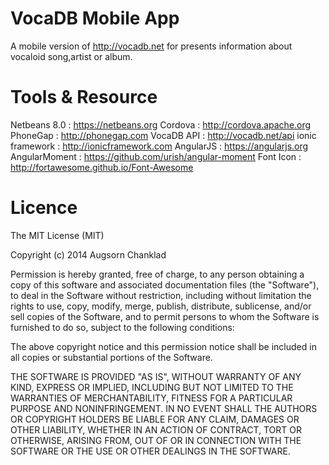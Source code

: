 VocaDB Mobile App
============
A mobile version of http://vocadb.net for presents information about vocaloid song,artist or album.

Tools & Resource
============
Netbeans 8.0 : https://netbeans.org
Cordova : http://cordova.apache.org
PhoneGap : http://phonegap.com
VocaDB API : http://vocadb.net/api
ionic framework : http://ionicframework.com
AngularJS : https://angularjs.org
AngularMoment : https://github.com/urish/angular-moment
Font Icon : http://fortawesome.github.io/Font-Awesome


Licence
============
The MIT License (MIT)

Copyright (c) 2014 Augsorn Chanklad

Permission is hereby granted, free of charge, to any person obtaining a copy
of this software and associated documentation files (the "Software"), to deal
in the Software without restriction, including without limitation the rights
to use, copy, modify, merge, publish, distribute, sublicense, and/or sell
copies of the Software, and to permit persons to whom the Software is
furnished to do so, subject to the following conditions:

The above copyright notice and this permission notice shall be included in all
copies or substantial portions of the Software.

THE SOFTWARE IS PROVIDED "AS IS", WITHOUT WARRANTY OF ANY KIND, EXPRESS OR
IMPLIED, INCLUDING BUT NOT LIMITED TO THE WARRANTIES OF MERCHANTABILITY,
FITNESS FOR A PARTICULAR PURPOSE AND NONINFRINGEMENT. IN NO EVENT SHALL THE
AUTHORS OR COPYRIGHT HOLDERS BE LIABLE FOR ANY CLAIM, DAMAGES OR OTHER
LIABILITY, WHETHER IN AN ACTION OF CONTRACT, TORT OR OTHERWISE, ARISING FROM,
OUT OF OR IN CONNECTION WITH THE SOFTWARE OR THE USE OR OTHER DEALINGS IN THE
SOFTWARE.